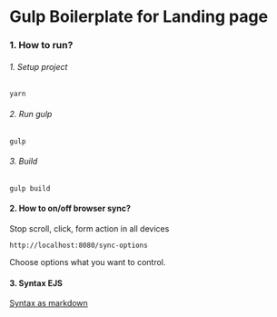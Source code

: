 # Gulp Boilerplate for Landing page

### 1. How to run?

###### 1. Setup project
```
yarn
```

###### 2. Run gulp
```
gulp
```

###### 3. Build
```
gulp build
```

#### 2. How to on/off browser sync?
Stop scroll, click, form action in all devices

```
http://localhost:8080/sync-options
```
Choose options what you want to control.


#### 3. Syntax EJS
[Syntax as markdown](https://github.com/mde/ejs/blob/master/docs/syntax.md)